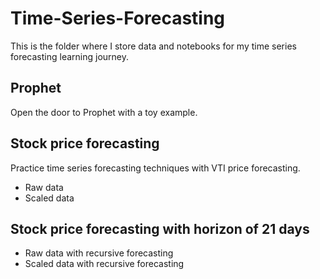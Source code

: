 # Time-Series-Forecasting

This is the folder where I store data and notebooks for my time series forecasting learning journey.

## Prophet
Open the door to Prophet with a toy example.

## Stock price forecasting
Practice time series forecasting techniques with VTI price forecasting.
- Raw data
- Scaled data

## Stock price forecasting with horizon of 21 days
- Raw data with recursive forecasting
- Scaled data with recursive forecasting
